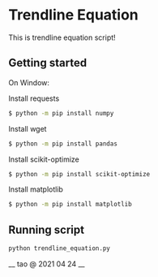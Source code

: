 # Trendline Equation
This is trendline equation script!

## Getting started
On Window:
 
Install requests

```bash
$ python -m pip install numpy
``` 
Install wget

```bash
$ python -m pip install pandas
``` 
Install scikit-optimize

```bash
$ python -m pip install scikit-optimize
``` 
Install matplotlib

```bash
$ python -m pip install matplotlib
``` 

## Running script

```bash
python trendline_equation.py
``` 
__ tao @ 2021 04 24 __

